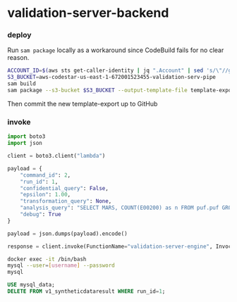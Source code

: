 # validation-server-backend

### deploy

Run `sam package` locally as a workaround since CodeBuild fails for no clear reason.

```bash
ACCOUNT_ID=$(aws sts get-caller-identity | jq ".Account" | sed 's/\"//g')
S3_BUCKET=aws-codestar-us-east-1-672001523455-validation-serv-pipe
sam build
sam package --s3-bucket $S3_BUCKET --output-template-file template-export.yml --image-repository ${ACCOUNT_ID}.dkr.ecr.us-east-1.amazonaws.com/validation-server-engine
```

Then commit the new template-export up to GitHub

### invoke

```python
import boto3
import json

client = boto3.client("lambda")

payload = {
    "command_id": 2,
    "run_id": 1,
    "confidential_query": False,
    "epsilon": 1.00,
    "transformation_query": None,
    "analysis_query": "SELECT MARS, COUNT(E00200) as n FROM puf.puf GROUP BY MARS",
    "debug": True
}

payload = json.dumps(payload).encode()

response = client.invoke(FunctionName="validation-server-engine", InvocationType="Event", Payload=payload)
```

```bash
docker exec -it /bin/bash
mysql --user=[username] --password
mysql
```

```sql
USE mysql_data;
DELETE FROM v1_syntheticdataresult WHERE run_id=1;
```



